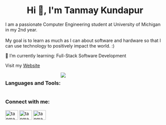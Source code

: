 <h1 align="center">Hi 👋, I'm Tanmay Kundapur</h1>

<p>
  I am a passionate Computer Engineering student at University of Michigan in my 2nd year. <br><br>
  My goal is to learn as much as I can about software and hardware so that I can use technology to positively impact the world. :)
</p>

🌱 I’m currently learning: Full-Stack Software Development

Visit my <a href="https://tanmaykundapur.vercel.app/"> Website </a>

<div style="display: flex; direction: column;">
    <h3>Languages and Tools:</h3>
    <a href="https://skillicons.dev">
      <img src="https://skillicons.dev/icons?i=git,css,docker,figma,firebase,html,java,js,linux,mysql,nodejs,postman,py,react,tailwind,ts,vscode,kubernetes,anaconda,androidstudio,bash,cs,dart,debian,eclipse,fastapi,flask,flutter,gradle,npm,powershell,vercel,vite&perline=8" />
    </a>

</div>

<h3 align="left">Connect with me:</h3>
<p align="left">
<a href="www.linkedin.com/in/tanmay-kundapur" target="blank"><img align="center" src="https://skillicons.dev/icons?i=linkedin" alt="tanmayk" height="30" width="40" /></a>
<a href="https://instagram.com/tanmay.kundapur" target="blank"><img align="center" src="https://skillicons.dev/icons?i=instagram" alt="tanmayk" height="30" width="40" /></a>
<a href="mailto:tanmayk@umich.edu"><img align="center" src="https://skillicons.dev/icons?i=gmail" alt="tanmayk" height="30" width="40" /></a>
</p>
